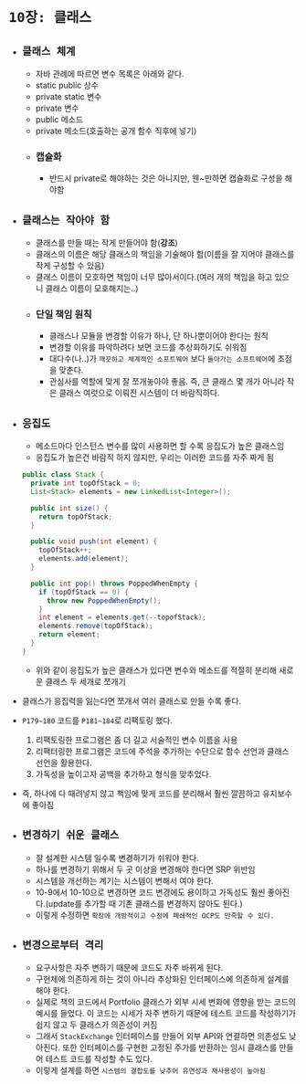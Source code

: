 # `10장: 클래스`

- ## `클래스 체계`
  - 자바 관례에 따르면 변수 목록은 아래와 같다. 
  - static public 상수
  - private static 변수
  - private 변수
  - public 메소드
  - private 메소드(호출하는 공개 함수 직후에 넣기)
  - ### 캡슐화
    - 반드시 private로 해야하는 것은 아니지만, 웬~만하면 캡슐화로 구성을 해야함

- ## `클래스는 작아야 함`
  - 클래스를 만들 때는 작게 만들어야 함(**강조**)
  - 클래스의 이름은 해당 클래스의 책임을 기술해야 함(이름을 잘 지어야 클래스를 작게 구성할 수 있음)
  - 클래스 이름이 모호하면 책임이 너무 많아서이다.(여러 개의 책임을 하고 있으니 클래스 이름이 모호해지는..)
  - ### 단일 책임 원칙
    - 클래스나 모듈을 변경할 이유가 하나, 단 하나뿐이어야 한다는 원칙
    - 변경할 이유를 파악하려다 보면 코드를 추상화하기도 쉬워짐
    - 대다수(나..)가 `깨끗하고 체계적인 소프트웨어` 보다 `돌아가는 소프트웨어`에 초점을 맞춘다.
    - 관심사를 역할에 맞게 잘 쪼개놓아야 좋음. 즉, 큰 클래스 몇 개가 아니라 작은 클래스 여럿으로 이뤄진 시스템이 더 바람직하다.

- ## `응집도`
  - 메소드마다 인스턴스 변수를 많이 사용하면 할 수록 응집도가 높은 클래스임
  - 응집도가 높은건 바람직 하지 않지만, 우리는 이러한 코드를 자주 짜게 됨
  ```java
  public class Stack {
    private int topOfStack = 0;
    List<Stack> elements = new LinkedList<Integer>();

    public int size() {
      return topOfStack;
    }

    public void push(int element) {
      topOfStack++;
      elements.add(element);
    }

    public int pop() throws PoppedWhenEmpty {
      if (topOfStack == 0) {
        throw new PoppedWhenEmpty();
      }
      int element = elements.get(--topofStack);
      elements.remove(topOfStack);
      return element;
    }
  }
  ```
  
  - 위와 같이 응집도가 높은 클래스가 있다면 변수와 메소드를 적절히 분리해 새로운 클래스 두 세개로 쪼개기

- 클래스가 응집력을 잃는다면 쪼개서 여러 클래스로 만들 수록 좋다. 

- `P179~180` 코드를 `P181~184`로 리팩토링 했다.
  1. 리팩토링한 프로그램은 좀 더 길고 서술적인 변수 이름을 사용
  2. 리팩터링한 프로그램은 코드에 주석을 추가하는 수단으로 함수 선언과 클래스 선언을 활용한다.
  3. 가독성을 높이고자 공백을 추가하고 형식을 맞추었다. 
  
- 즉, 하나에 다 때려넣지 않고 책임에 맞게 코드를 분리해서 훨씬 깔끔하고 유지보수에 좋아짐

- ## `변경하기 쉬운 클래스`
  - 잘 설계한 시스템 일수록 변경하기가 쉬워야 한다. 
  - 하나를 변경하기 위해서 두 곳 이상을 변경해야 한다면 SRP 위반임
  - 시스템을 개선하는 계기는 시스템이 변해서 여야 한다. 
  - 10-9에서 10-10으로 변경하면 코드 변경에도 용이하고 가독성도 훨씬 좋아진다.(update를 추가할 때 기존 클래스를 변경하지 않아도 된다.)
  - 이렇게 수정하면 `확장에 개방적이고 수정에 폐쇄적인 OCP도 만족할 수 있다.`

- ## `변경으로부터 격리`
  - 요구사항은 자주 변하기 때문에 코드도 자주 바뀌게 된다. 
  - 구현체에 의존하게 하는 것이 아니라 추상화된 인터페이스에 의존하게 설계를 해야 한다.
  - 실제로 책의 코드에서 Portfolio 클래스가 외부 시세 변화에 영향을 받는 코드의 예시를 들었다. 이 코드는 시세가 자주 변하기 때문에 테스트 코드를 작성하기가 쉽지 않고 두 클래스가 의존성이 커짐
  - 그래서 `StackExchange` 인터페이스를 만들어 외부 API와 연결하면 의존성도 낮아진다. 또한 인터페이스를 구현한 고정된 주가를 반환하는 임시 클래스를 만들어 테스트 코드를 작성할 수도 있다.
  - 이렇게 설계를 하면 `시스템의 결합도를 낮추어 유연성과 재사용성이 높아짐`
  